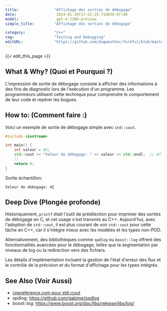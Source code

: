 ```yaml
---
title:                "Affichage des sorties de débogage"
date:                  2024-01-20T17:52:19.719039-07:00
model:                 gpt-4-1106-preview
simple_title:         "Affichage des sorties de débogage"

category:             "C++"
tag:                  "Testing and Debugging"
editURL:              "https://github.com/dogweather/forkful/blob/master/content/fr/cpp/printing-debug-output.md"
---
```


{{< edit_this_page >}}

## What & Why? (Quoi et Pourquoi ?)
L'impression de sortie de débogage consiste à afficher des informations à des fins de diagnostic lors de l'exécution d'un programme. Les programmeurs utilisent cette technique pour comprendre le comportement de leur code et repérer les bogues.

## How to: (Comment faire :)
Voici un exemple de sortie de débogage simple avec `std::cout`. 

```C++
#include <iostream>

int main() {
    int valeur = 42;
    std::cout << "Valeur de débogage: " << valeur << std::endl;  // Affiche la valeur pour le débogage
    // ...
    return 0;
}
```

Sortie échantillon:
```
Valeur de débogage: 42
```

## Deep Dive (Plongée profonde)
Historiquement, `printf` était l'outil de prédilection pour imprimer des sorties de débogage en C, et cet usage s'est transmis au C++. Aujourd'hui, avec l'adoption de `std::cout`, il est plus courant de voir `std::cout` pour cette tâche en C++, car il s'intègre mieux avec les modèles et les types non-POD. 

Alternativement, des bibliothèques comme `spdlog` ou `boost::log` offrent des fonctionnalités avancées pour le débogage, telles que la segmentation par niveaux de log ou la redirection vers des fichiers.

Les détails d'implémentation incluent la gestion de l'état d'erreur des flux et le contrôle de la précision et du format d'affichage pour les types intégrés.

## See Also (Voir Aussi)
- [cppreference.com pour std::cout](https://en.cppreference.com/w/cpp/io/cout)
- spdlog: https://github.com/gabime/spdlog
- boost::log: https://www.boost.org/doc/libs/release/libs/log/

